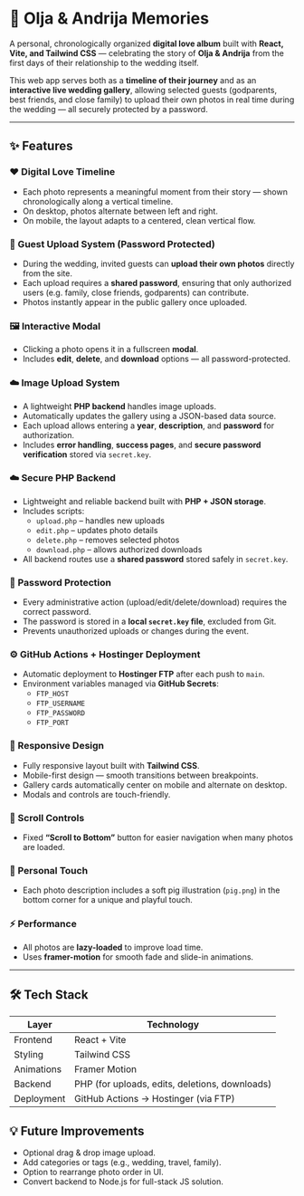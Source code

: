 # 💍 Olja & Andrija Memories

A personal, chronologically organized **digital love album** built with **React, Vite, and Tailwind CSS** — celebrating the story of **Olja & Andrija** from the first days of their relationship to the wedding itself.

This web app serves both as a **timeline of their journey** and as an **interactive live wedding gallery**, allowing selected guests (godparents, best friends, and close family) to upload their own photos in real time during the wedding — all securely protected by a password.

---

## ✨ Features

### ❤️ Digital Love Timeline

- Each photo represents a meaningful moment from their story — shown chronologically along a vertical timeline.
- On desktop, photos alternate between left and right.
- On mobile, the layout adapts to a centered, clean vertical flow.

### 📸 Guest Upload System (Password Protected)

- During the wedding, invited guests can **upload their own photos** directly from the site.
- Each upload requires a **shared password**, ensuring that only authorized users (e.g. family, close friends, godparents) can contribute.
- Photos instantly appear in the public gallery once uploaded.

### 🖼️ Interactive Modal

- Clicking a photo opens it in a fullscreen **modal**.
- Includes **edit**, **delete**, and **download** options — all password-protected.

### ☁️ Image Upload System

- A lightweight **PHP backend** handles image uploads.
- Automatically updates the gallery using a JSON-based data source.
- Each upload allows entering a **year**, **description**, and **password** for authorization.
- Includes **error handling**, **success pages**, and **secure password verification** stored via `secret.key`.

### ☁️ Secure PHP Backend

- Lightweight and reliable backend built with **PHP + JSON storage**.
- Includes scripts:
  - `upload.php` – handles new uploads
  - `edit.php` – updates photo details
  - `delete.php` – removes selected photos
  - `download.php` – allows authorized downloads
- All backend routes use a **shared password** stored safely in `secret.key`.

### 🔐 Password Protection

- Every administrative action (upload/edit/delete/download) requires the correct password.
- The password is stored in a **local `secret.key` file**, excluded from Git.
- Prevents unauthorized uploads or changes during the event.

### ⚙️ GitHub Actions + Hostinger Deployment

- Automatic deployment to **Hostinger FTP** after each push to `main`.
- Environment variables managed via **GitHub Secrets**:
  - `FTP_HOST`
  - `FTP_USERNAME`
  - `FTP_PASSWORD`
  - `FTP_PORT`

### 📱 Responsive Design

- Fully responsive layout built with **Tailwind CSS**.
- Mobile-first design — smooth transitions between breakpoints.
- Gallery cards automatically center on mobile and alternate on desktop.
- Modals and controls are touch-friendly.

### 🧭 Scroll Controls

- Fixed **“Scroll to Bottom”** button for easier navigation when many photos are loaded.

### 🐷 Personal Touch

- Each photo description includes a soft pig illustration (`pig.png`) in the bottom corner for a unique and playful touch.

### ⚡ Performance

- All photos are **lazy-loaded** to improve load time.
- Uses **framer-motion** for smooth fade and slide-in animations.

---

## 🛠️ Tech Stack

| Layer      | Technology                                     |
| ---------- | ---------------------------------------------- |
| Frontend   | React + Vite                                   |
| Styling    | Tailwind CSS                                   |
| Animations | Framer Motion                                  |
| Backend    | PHP (for uploads, edits, deletions, downloads) |
| Deployment | GitHub Actions → Hostinger (via FTP)           |

## 💡 Future Improvements

- Optional drag & drop image upload.
- Add categories or tags (e.g., wedding, travel, family).
- Option to rearrange photo order in UI.
- Convert backend to Node.js for full-stack JS solution.
